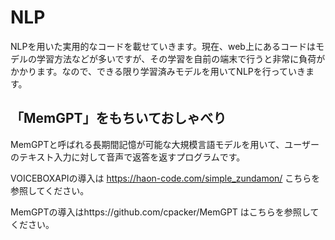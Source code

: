 # NLP
NLPを用いた実用的なコードを載せていきます。現在、web上にあるコードはモデルの学習方法などが多いですが、その学習を自前の端末で行うと非常に負荷がかかります。なので、できる限り学習済みモデルを用いてNLPを行っていきます。

## 「MemGPT」をもちいておしゃべり
MemGPTと呼ばれる長期間記憶が可能な大規模言語モデルを用いて、ユーザーのテキスト入力に対して音声で返答を返すプログラムです。

VOICEBOXAPIの導入は https://haon-code.com/simple_zundamon/ こちらを参照してください。

MemGPTの導入はhttps://github.com/cpacker/MemGPT はこちらを参照してください。
